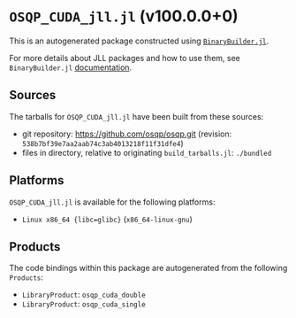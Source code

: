 # `OSQP_CUDA_jll.jl` (v100.0.0+0)

This is an autogenerated package constructed using [`BinaryBuilder.jl`](https://github.com/JuliaPackaging/BinaryBuilder.jl).

For more details about JLL packages and how to use them, see `BinaryBuilder.jl` [documentation](https://juliapackaging.github.io/BinaryBuilder.jl/dev/jll/).

## Sources

The tarballs for `OSQP_CUDA_jll.jl` have been built from these sources:

* git repository: https://github.com/osqp/osqp.git (revision: `538b7bf39e7aa2aab74c3ab4013218f11f31dfe4`)
* files in directory, relative to originating `build_tarballs.jl`: `./bundled`

## Platforms

`OSQP_CUDA_jll.jl` is available for the following platforms:

* `Linux x86_64 {libc=glibc}` (`x86_64-linux-gnu`)

## Products

The code bindings within this package are autogenerated from the following `Products`:

* `LibraryProduct`: `osqp_cuda_double`
* `LibraryProduct`: `osqp_cuda_single`
